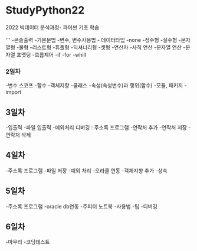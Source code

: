 # StudyPython22
2022 빅데이터 분석과정- 파이썬 기초 학습

'''
-콘솔출력
-기본문법
    -변수, 변수사용법
    - 데이터타입
        -none
        -정수형
        -실수형
        -문자열형
        -불형
        -리스트형
        -튜플형
        -딕셔너리형
        -셋형
-연산자
    -사칙 연산
    -문자열 연산
    -문자열 포맷팅
-흐름제어
    -if
    -for
    -whill

### 2일차
-변수 스코프
-함수
-객체지향
    -클래스
    -속성(속성변수)과 행위(함수)
-모듈, 패키지
-import

## 3일차
-입출력
-파일 입출력
-예외처리
    디버깅
: 주소록 프로그램
    -연락처 추가
    -연락처 저장
    -연락처 삭제
## 4일차
-주소록 프로그램
    -파일 저장
    -예외 처리
-오라클 연동
-객체지향 추가
    -상속
    
## 5일차
-주소록 프로그램
    -oracle db연동
-주피터 노트북
    -사용법
    -팁
    -디버깅

## 6일차
-마무리
-코딩테스트
